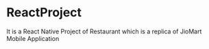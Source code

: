 # ReactProject
It is a React Native Project of Restaurant which is a replica of JioMart Mobile Application

